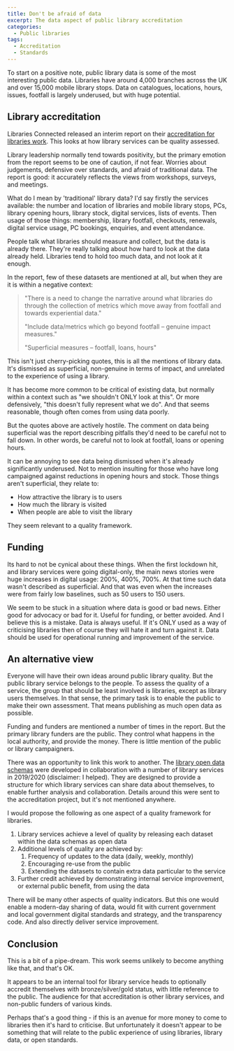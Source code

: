 ```yaml
---
title: Don't be afraid of data
excerpt: The data aspect of public library accreditation
categories:
  - Public libraries 
tags:
  - Accreditation
  - Standards
---
```


To start on a positive note, public library data is some of the most interesting public data. Libraries have around 4,000 branches across the UK and over 15,000 mobile library stops. Data on catalogues, locations, hours, issues, footfall is largely underused, but with huge potential.

## Library accreditation

Libraries Connected released an interim report on their [accreditation for libraries work](https://www.librariesconnected.org.uk/news/accreditation-libraries-update). This looks at how library services can be quality assessed.

Library leadership normally tend towards positivity, but the primary emotion from the report seems to be one of caution, if not fear. Worries about judgements, defensive over standards, and afraid of traditional data. The report is good: it accurately reflects the views from workshops, surveys, and meetings.

What do I mean by 'traditional' library data? I'd say firstly the services available: the number and location of libraries and mobile library stops, PCs, library opening hours, library stock, digital services, lists of events. Then usage of those things: membership, library footfall, checkouts, renewals, digital service usage, PC bookings, enquiries, and event attendance.

People talk what libraries should measure and collect, but the data is already there. They're really talking about how hard to look at the data already held. Libraries tend to hold too much data, and not look at it enough.

In the report, few of these datasets are mentioned at all, but when they are it is within a negative context:

> "There is a need to change the narrative around what libraries do through the collection of metrics which move away from footfall and towards experiential data."
>
> "Include data/metrics which go beyond footfall – genuine impact measures."
>
> "Superficial measures – footfall, loans, hours"


This isn't just cherry-picking quotes, this is all the mentions of library data. It's dismissed as superficial, non-genuine in terms of impact, and unrelated to the experience of using a library.

It has become more common to be critical of existing data, but normally within a context such as "we shouldn't ONLY look at this". Or more defensively, "this doesn't fully represent what we do". And that seems reasonable, though often comes from using data poorly.

But the quotes above are actively hostile. The comment on data being superficial was the report describing pitfalls they'd need to be careful not to fall down. In other words, be careful not to look at footfall, loans or opening hours.

It can be annoying to see data being dismissed when it's already significantly underused. Not to mention insulting for those who have long campaigned against reductions in opening hours and stock. Those things aren't superficial, they relate to:

- How attractive the library is to users
- How much the library is visited
- When people are able to visit the library

They seem relevant to a quality framework.

## Funding

Its hard to not be cynical about these things. When the first lockdown hit, and library services were going digital-only, the main news stories were huge increases in digital usage: 200%, 400%, 700%. At that time such data wasn't described as superficial. And that was even when the increases were from fairly low baselines, such as 50 users to 150 users.

We seem to be stuck in a situation where data is good or bad news. Either good for advocacy or bad for it. Useful for funding, or better avoided. And I believe this is a mistake. Data is always useful. If it's ONLY used as a way of criticising libraries then of course they will hate it and turn against it. Data should be used for operational running and improvement of the service.

## An alternative view

Everyone will have their own ideas around public library quality. But the public library service belongs to the people. To assess the quality of a service, the group that should be least involved is libraries, except as library users themselves. In that sense, the primary task is to enable the public to make their own assessment. That means publishing as much open data as possible.

Funding and funders are mentioned a number of times in the report. But the primary library funders are the public. They control what happens in the local authority, and provide the money. There is little mention of the public or library campaigners.

There was an opportunity to link this work to another. The [library open data schemas](https://schema.librarydata.uk/) were developed in collaboration with a number of library services in 2019/2020 (disclaimer: I helped). They are designed to provide a structure for which library services can share data about themselves, to enable further analysis and collaboration. Details around this were sent to the accreditation project, but it's not mentioned anywhere.

I would propose the following as one aspect of a quality framework for libraries.

1. Library services achieve a level of quality by releasing each dataset within the data schemas as open data
2. Additional levels of quality are achieved by:
    1. Frequency of updates to the data (daily, weekly, monthly)
    2. Encouraging re-use from the public
    3. Extending the datasets to contain extra data particular to the service
3. Further credit achieved by demonstrating internal service improvement, or external public benefit, from using the data

There will be many other aspects of quality indicators. But this one would enable a modern-day sharing of data, would fit with current government and local government digital standards and strategy, and the transparency code. And also directly deliver service improvement.

## Conclusion

This is a bit of a pipe-dream. This work seems unlikely to become anything like that, and that's OK.

It appears to be an internal tool for library service heads to optionally accredit themselves with bronze/silver/gold status, with little reference to the public. The audience for that accreditation is other library services, and non-public funders of various kinds. 

Perhaps that's a good thing - if this is an avenue for more money to come to libraries then it's hard to criticise. But unfortunately it doesn't appear to be something that will relate to the public experience of using libraries, library data, or open standards.

